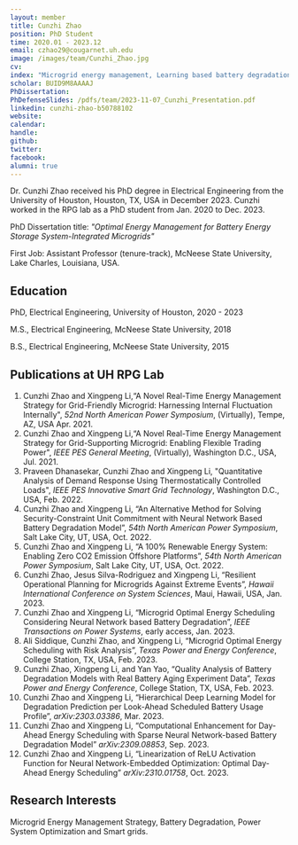 ```yaml
---
layout: member
title: Cunzhi Zhao
position: PhD Student
time: 2020.01 - 2023.12
email: czhao29@cougarnet.uh.edu
image: /images/team/Cunzhi_Zhao.jpg
cv: 
index: "Microgrid energy management, Learning based battery degradation modeling"
scholar: BUID9M8AAAAJ
PhDissertation: 
PhDefenseSlides: /pdfs/team/2023-11-07_Cunzhi_Presentation.pdf
linkedin: cunzhi-zhao-b50788102
website: 
calendar: 
handle: 
github: 
twitter: 
facebook: 
alumni: true
---
```


Dr. Cunzhi Zhao received his PhD degree in Electrical Engineering from the University of Houston, Houston, TX, USA in December 2023. Cunzhi worked in the RPG lab as a PhD student from Jan. 2020 to Dec. 2023.

PhD Dissertation title: *"Optimal Energy Management for Battery Energy Storage System-Integrated Microgrids"*

First Job: Assistant Professor (tenure-track), McNeese State University, Lake Charles, Louisiana, USA.


## Education
PhD, Electrical Engineering, University of Houston, 2020 - 2023

M.S., Electrical Engineering, McNeese State University, 2018

B.S., Electrical Engineering, McNeese State University, 2015

## Publications at UH RPG Lab 
1. Cunzhi Zhao and Xingpeng Li,“A Novel Real-Time Energy Management Strategy for Grid-Friendly Microgrid: Harnessing Internal Fluctuation Internally", *52nd North American Power Symposium*, (Virtually), Tempe, AZ, USA Apr. 2021.
2. Cunzhi Zhao and Xingpeng Li,“A Novel Real-Time Energy Management Strategy for Grid-Supporting Microgrid: Enabling Flexible Trading Power", *IEEE PES General Meeting*, (Virtually), Washington D.C., USA, Jul. 2021.
3. Praveen Dhanasekar, Cunzhi Zhao and Xingpeng Li, "Quantitative Analysis of Demand Response Using Thermostatically Controlled Loads", *IEEE PES Innovative Smart Grid Technology*, Washington D.C., USA, Feb. 2022. 
4. Cunzhi Zhao and Xingpeng Li, “An Alternative Method for Solving Security-Constraint Unit Commitment with Neural Network Based Battery Degradation Model”, *54th North American Power Symposium*, Salt Lake City, UT, USA, Oct. 2022.
5. Cunzhi Zhao and Xingpeng Li, “A 100% Renewable Energy System: Enabling Zero CO2 Emission Offshore Platforms”, *54th North American Power Symposium*, Salt Lake City, UT, USA, Oct. 2022.
6. Cunzhi Zhao, Jesus Silva-Rodriguez and Xingpeng Li, “Resilient Operational Planning for Microgrids Against Extreme Events”, *Hawaii International Conference on System Sciences*, Maui, Hawaii, USA, Jan. 2023.
7. Cunzhi Zhao and Xingpeng Li, “Microgrid Optimal Energy Scheduling Considering Neural Network based Battery Degradation”, *IEEE Transactions on Power Systems*, early access, Jan. 2023.
8. Ali Siddique, Cunzhi Zhao, and Xingpeng Li, “Microgrid Optimal Energy Scheduling with Risk Analysis”, *Texas Power and Energy Conference*, College Station, TX, USA, Feb. 2023.
9. Cunzhi Zhao, Xingpeng Li, and Yan Yao, “Quality Analysis of Battery Degradation Models with Real Battery Aging Experiment Data”, *Texas Power and Energy Conference*, College Station, TX, USA, Feb. 2023.
10. Cunzhi Zhao and Xingpeng Li, “Hierarchical Deep Learning Model for Degradation Prediction per Look-Ahead Scheduled Battery Usage Profile”, *arXiv:2303.03386*, Mar. 2023.
11. Cunzhi Zhao and Xingpeng Li, “Computational Enhancement for Day-Ahead Energy Scheduling with Sparse Neural Network-based Battery Degradation Model” *arXiv:2309.08853*, Sep. 2023.
12. Cunzhi Zhao and Xingpeng Li, “Linearization of ReLU Activation Function for Neural Network-Embedded Optimization:  Optimal Day-Ahead Energy Scheduling” *arXiv:2310.01758*, Oct. 2023.


## Research Interests
Microgrid Energy Management Strategy, Battery Degradation, Power System Optimization and Smart grids.

